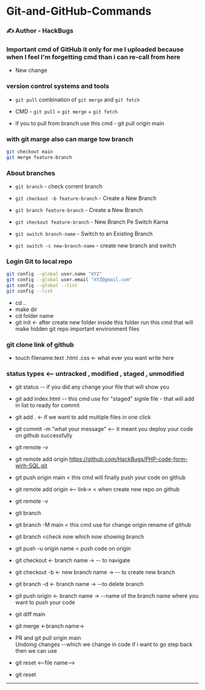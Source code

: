 # Git-and-GitHub-Commands
### ✍️ Author - HackBugs
### Important cmd of GitHub it only for me I uploaded because when I feel I'm forgetting cmd than i can re-call from here

- New change

### version control systems and tools
- `git pull` combination of `git merge` and `git fetch`
- CMD - `git pull` = `git merge` + `git fetch`

- if you to pull from branch use this cmd - git pull origin main

### with git marge also can marge tow branch
```sh
git checkout main
git merge feature-branch
```
### About branches
- `git branch` - check corrent branch

- `git checkout -b feature-branch` - Create a New Branch
- `git branch feature-branch` - Create a New Branch

- `git checkout feature-branch` - New Branch Pe Switch Karna
- `git switch branch-name` - Switch to an Existing Branch

- `git switch -c new-branch-name` - create new branch and switch 


### Login Git to local repo 
```sh
git config --global user.name "XYZ"  
git config --global user.email "XYZ@gmail.com"  
git config --global --list
git config --list  
```

- cd ..  
- make dir  
- cd folder name  
- git init <- after create new folder inside this folder run this cmd that will make hidden git repo important environment files 

### git clone link of github  
- touch filename.text .html .css <- what ever you want write here

### status types <-- untracked , modified , staged , unmodified
- git status -- if you did any change your file that will show you 
- git add index.html -- this cmd use for "staged" signle file - that will add in list to ready for commit
- git add . <- if we want to add multiple files in one click
  
- git commit -m "what your message" <-- it meant you deploy your code on github successfully 
- git remote -v
- git remote add origin https://github.com/HackBugs/PHP-code-form-wirh-SQL.git
- git push origin main < this cmd will finally push your code on github  

- git remote add origin <-- link-> < when create new repo on github  
- git remote -v  
- git branch  
- git branch -M main < this cmd use for change origin rename of github  
- git branch <check now which now showing branch  

- git push -u origin name < push code on origin  
- git checkout <- branch name -> -- to navigate  
- git checkout -b <- new branch name -> -- to create new branch  
- git branch -d <- branch name -> --to delete branch  
- git push origin <- branch name -> --name of the branch name where you want to push your code  

- git diff main  
- git merge <-branch name->
- PR and git pull origin main  
  Undoing changes --which we change in code if i want to go step back then we can use  
- git reset <--file name-->  
- git reset 
------------------------------------------------------------------------------------------
